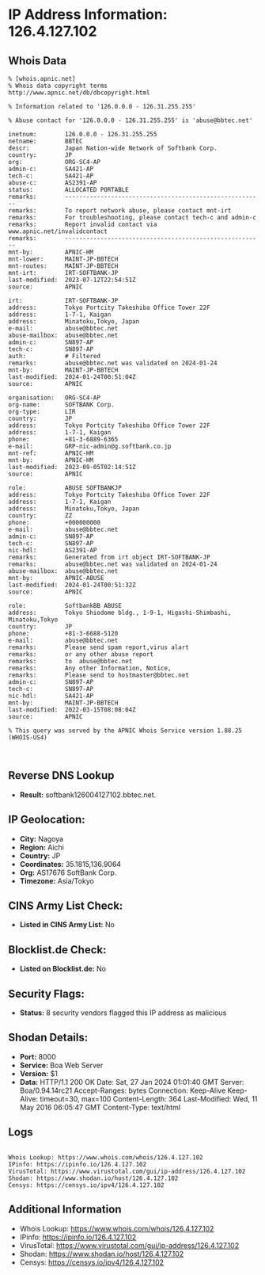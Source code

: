 # IP Address Information: 126.4.127.102

## Whois Data
```
% [whois.apnic.net]
% Whois data copyright terms    http://www.apnic.net/db/dbcopyright.html

% Information related to '126.0.0.0 - 126.31.255.255'

% Abuse contact for '126.0.0.0 - 126.31.255.255' is 'abuse@bbtec.net'

inetnum:        126.0.0.0 - 126.31.255.255
netname:        BBTEC
descr:          Japan Nation-wide Network of Softbank Corp.
country:        JP
org:            ORG-SC4-AP
admin-c:        SA421-AP
tech-c:         SA421-AP
abuse-c:        AS2391-AP
status:         ALLOCATED PORTABLE
remarks:        --------------------------------------------------------
remarks:        To report network abuse, please contact mnt-irt
remarks:        For troubleshooting, please contact tech-c and admin-c
remarks:        Report invalid contact via www.apnic.net/invalidcontact
remarks:        --------------------------------------------------------
mnt-by:         APNIC-HM
mnt-lower:      MAINT-JP-BBTECH
mnt-routes:     MAINT-JP-BBTECH
mnt-irt:        IRT-SOFTBANK-JP
last-modified:  2023-07-12T22:54:51Z
source:         APNIC

irt:            IRT-SOFTBANK-JP
address:        Tokyo Portcity Takeshiba Office Tower 22F
address:        1-7-1, Kaigan
address:        Minatoku,Tokyo, Japan
e-mail:         abuse@bbtec.net
abuse-mailbox:  abuse@bbtec.net
admin-c:        SN897-AP
tech-c:         SN897-AP
auth:           # Filtered
remarks:        abuse@bbtec.net was validated on 2024-01-24
mnt-by:         MAINT-JP-BBTECH
last-modified:  2024-01-24T00:51:04Z
source:         APNIC

organisation:   ORG-SC4-AP
org-name:       SOFTBANK Corp.
org-type:       LIR
country:        JP
address:        Tokyo Portcity Takeshiba Office Tower 22F
address:        1-7-1, Kaigan
phone:          +81-3-6889-6365
e-mail:         GRP-nic-admin@g.softbank.co.jp
mnt-ref:        APNIC-HM
mnt-by:         APNIC-HM
last-modified:  2023-09-05T02:14:51Z
source:         APNIC

role:           ABUSE SOFTBANKJP
address:        Tokyo Portcity Takeshiba Office Tower 22F
address:        1-7-1, Kaigan
address:        Minatoku,Tokyo, Japan
country:        ZZ
phone:          +000000000
e-mail:         abuse@bbtec.net
admin-c:        SN897-AP
tech-c:         SN897-AP
nic-hdl:        AS2391-AP
remarks:        Generated from irt object IRT-SOFTBANK-JP
remarks:        abuse@bbtec.net was validated on 2024-01-24
abuse-mailbox:  abuse@bbtec.net
mnt-by:         APNIC-ABUSE
last-modified:  2024-01-24T00:51:32Z
source:         APNIC

role:           SoftbankBB ABUSE
address:        Tokyo Shiodome bldg., 1-9-1, Higashi-Shimbashi, Minatoku,Tokyo
country:        JP
phone:          +81-3-6688-5120
e-mail:         abuse@bbtec.net
remarks:        Please send spam report,virus alart
remarks:        or any other abuse report
remarks:        to  abuse@bbtec.net
remarks:        Any other Information, Notice,
remarks:        Please send to hostmaster@bbtec.net
admin-c:        SN897-AP
tech-c:         SN897-AP
nic-hdl:        SA421-AP
mnt-by:         MAINT-JP-BBTECH
last-modified:  2022-03-15T08:08:04Z
source:         APNIC

% This query was served by the APNIC Whois Service version 1.88.25 (WHOIS-US4)



```
## Reverse DNS Lookup
- **Result:** softbank126004127102.bbtec.net.

## IP Geolocation:
- **City:** Nagoya
- **Region:** Aichi
- **Country:** JP
- **Coordinates:** 35.1815,136.9064
- **Org:** AS17676 SoftBank Corp.
- **Timezone:** Asia/Tokyo

## CINS Army List Check:
- **Listed in CINS Army List:** 
No

## Blocklist.de Check:
- **Listed on Blocklist.de:** 
No

## Security Flags:
- **Status:** 8 security vendors flagged this IP address as malicious

## Shodan Details:
- **Port:** 8000
- **Service:** Boa Web Server
- **Version:** $1
- **Data:** HTTP/1.1 200 OK
Date: Sat, 27 Jan 2024 01:01:40 GMT
Server: Boa/0.94.14rc21
Accept-Ranges: bytes
Connection: Keep-Alive
Keep-Alive: timeout=30, max=100
Content-Length: 364
Last-Modified: Wed, 11 May 2016 06:05:47 GMT
Content-Type: text/html



## Logs
```

Whois Lookup: https://www.whois.com/whois/126.4.127.102
IPinfo: https://ipinfo.io/126.4.127.102
VirusTotal: https://www.virustotal.com/gui/ip-address/126.4.127.102
Shodan: https://www.shodan.io/host/126.4.127.102
Censys: https://censys.io/ipv4/126.4.127.102

```
## Additional Information
- Whois Lookup: https://www.whois.com/whois/126.4.127.102
- IPinfo: https://ipinfo.io/126.4.127.102
- VirusTotal: https://www.virustotal.com/gui/ip-address/126.4.127.102
- Shodan: https://www.shodan.io/host/126.4.127.102
- Censys: https://censys.io/ipv4/126.4.127.102

